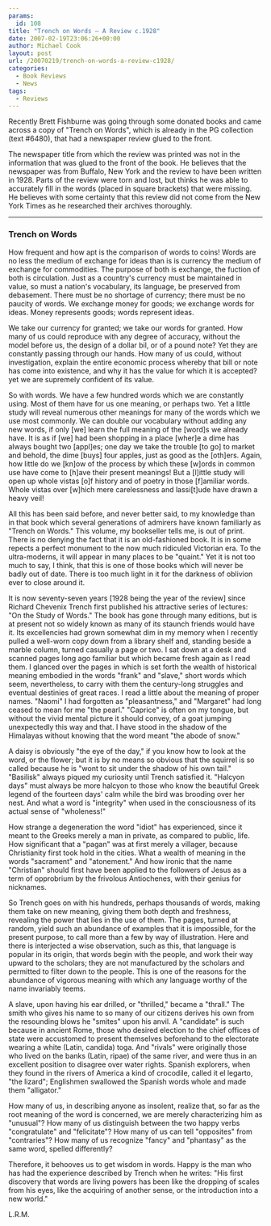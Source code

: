 ```yaml
---
params:
  id: 108
title: "Trench on Words – A Review c.1928"
date: 2007-02-19T23:06:26+00:00
author: Michael Cook
layout: post
url: /20070219/trench-on-words-a-review-c1928/
categories:
  - Book Reviews
  - News
tags:
  - Reviews
---
```

Recently Brett Fishburne was going through some donated books and came across a copy of "Trench on Words", which is already in the PG collection (text #6480), that had a newspaper review glued to the front.

The newspaper title from which the review was printed was not in the information that was glued to the front of the book. He believes that the newspaper was from Buffalo, New York and the review to have been written in 1928. Parts of the review were torn and lost, but thinks he was able to accurately fill in the words (placed in square brackets) that were missing. He believes with some certainty that this review did not come from the New York Times as he researched their archives thoroughly.

* * *

### Trench on Words

How frequent and how apt is the comparison of words to coins! Words are no less the medium of exchange for ideas than is is currency the medium of exchange for commodities. The purpose of both is exchange, the fuction of both is circulation. Just as a country's currency must be maintained in value, so must a nation's vocabulary, its language, be preserved from debasement. There must be no shortage of currency; there must be no paucity of words. We exchange money for goods; we exchange words for ideas. Money represents goods; words represent ideas.

We take our currency for granted; we take our words for granted. How many of us could reproduce with any degree of accuracy, without the model before us, the design of a dollar bil, or of a pound note? Yet they are constantly passing through our hands. How many of us could, without investigation, explain the entire economic process whereby that bill or note has come into existence, and why it has the value for which it is accepted? yet we are supremely confident of its value.

So with words. We have a few hundred words which we are constantly using. Most of them have for us one meaning, or perhaps two. Yet a little study will reveal numerous other meanings for many of the words which we use most commonly. We can double our vocabulary without adding any new words, if only [we] learn the full meaning of the [word]s we already have. It is as if [we] had been shopping in a place [wher]e a dime has always bought two [appl]es; one day we take the trouble [to go] to market and behold, the dime [buys] four apples, just as good as the [oth]ers. Again, how little do we [kn]ow of the process by which these [w]ords in common use have come to [h]ave their present meanings! But a [l]ittle study will open up whole vistas [o]f history and of poetry in those [f]amiliar words. Whole vistas over [w]hich mere carelessness and lassi[t]ude have drawn a heavy veil!

All this has been said before, and never better said, to my knowledge than in that book which several generations of admirers have known familiarly as "Trench on Words." This volume, my bookseller tells me, is out of print. There is no denying the fact that it is an old-fashioned book. It is in some repects a perfect monument to the now much ridiculed Victorian era. To the ultra-moderns, it will appear in many places to be "quaint." Yet it is not too much to say, I think, that this is one of those books which will never be badly out of date. There is too much light in it for the darkness of oblivion ever to close around it.

It is now seventy-seven years [1928 being the year of the review] since Richard Chevenix Trench first published his attractive series of lectures: "On the Study of Words." The book has gone through many editions, but is at present not so widely known as many of its staunch friends would have it. Its excellencies had grown somewhat dim in my memory when I recently pulled a well-worn copy down from a library shelf and, standing beside a marble column, turned casually a page or two. I sat down at a desk and scanned pages long ago familiar but which became fresh again as I read them. I glanced over the pages in which is set forth the wealth of historical meaning embodied in the words "frank" and "slave," short words which seem, nevertheless, to carry with them the century-long struggles and eventual destinies of great races. I read a little about the meaning of proper names. "Naomi" I had forgotten as "pleasantness," and "Margaret" had long ceased to mean for me "the pearl." "Caprice" is often on my tongue, but without the vivid mental picture it should convey, of a goat jumping unexpectedly this way and that. I have stood in the shadow of the Himalayas without knowing that the word meant "the abode of snow."

A daisy is obviously "the eye of the day," if you know how to look at the word, or the flower; but it is by no means so obvious that the squirrel is so called because he is "wont to sit under the shadow of his own tail." "Basilisk" always piqued my curiosity until Trench satisfied it. "Halcyon days" must always be more halcyon to those who know the beautiful Greek legend of the fourteen days' calm while the bird was brooding over her nest. And what a word is "integrity" when used in the consciousness of its actual sense of "wholeness!"

How strange a degeneration the word "idiot" has experienced, since it meant to the Greeks merely a man in private, as compared to public, life. How significant that a "pagan" was at first merely a villager, because Christianity first took hold in the cities. What a wealth of meaning in the words "sacrament" and "atonement." And how ironic that the name "Christian" should first have been applied to the followers of Jesus as a term of opprobrium by the frivolous Antiochenes, with their genius for nicknames.

So Trench goes on with his hundreds, perhaps thousands of words, making them take on new meaning, giving them both depth and freshness, revealing the power that lies in the use of them. The pages, turned at random, yield such an abundance of examples that it is impossible, for the present purpose, to call more than a few by way of illustration. Here and there is interjected a wise observation, such as this, that language is popular in its origin, that words begin with the people, and work their way upward to the scholars; they are not manufactured by the scholars and permitted to filter down to the people. This is one of the reasons for the abundance of vigorous meaning with which any language worthy of the name invariably teems.

A slave, upon having his ear drilled, or "thrilled," became a "thrall." The smith who gives his name to so many of our citizens derives his own from the resounding blows he "smites" upon his anvil. A "candidate" is such because in ancient Rome, those who desired election to the chief offices of state were accustomed to present themselves beforehand to the electorate wearing a white (Latin, candida) toga. And "rivals" were originally those who lived on the banks (Latin, ripae) of the same river, and were thus in an excellent position to disagree over water rights. Spanish explorers, when they found in the rivers of America a kind of crocodile, called it el legarto, "the lizard"; Englishmen swallowed the Spanish words whole and made them "alligator."

How many of us, in describing anyone as insolent, realize that, so far as the root meaning of the word is concerned, we are merely characterizing him as "unusual"? How many of us distinguish between the two happy verbs "congratulate" and "felicitate"? How many of us can tell "opposites" from "contraries"? How many of us recognize "fancy" and "phantasy" as the same word, spelled differently?

Therefore, it behooves us to get wisdom in words. Happy is the man who has had the experience described by Trench when he writes: "His first discovery that words are living powers has been like the dropping of scales from his eyes, like the acquiring of another sense, or the introduction into a new world."

L.R.M.
